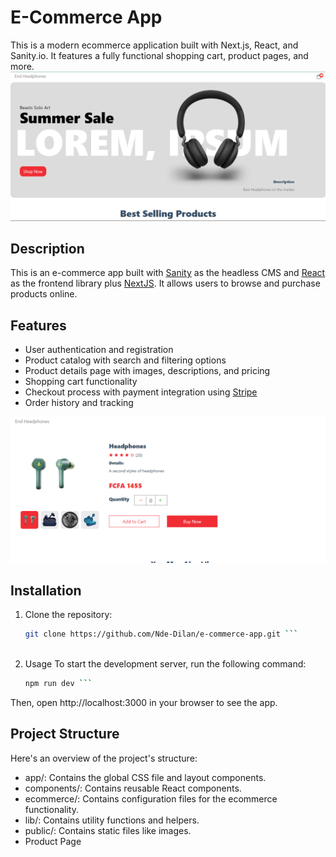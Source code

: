 # E-Commerce App
This is a modern ecommerce application built with Next.js, React, and Sanity.io. It features a fully functional shopping cart, product pages, and more.
![Home Page](./captures/home_page.png)

## Description

This is an e-commerce app built with [Sanity](https://www.sanity.io/) as the headless CMS and [React](https://reactjs.org/) as the frontend library plus [NextJS](https://nextjs.org/). It allows users to browse and purchase products online.

## Features

- User authentication and registration
- Product catalog with search and filtering options
- Product details page with images, descriptions, and pricing
- Shopping cart functionality
- Checkout process with payment integration using [Stripe](https://stripe.com/)
- Order history and tracking

![Product Page](./captures/product_page.png)

## Installation

1. Clone the repository:

   ```bash
   git clone https://github.com/Nde-Dilan/e-commerce-app.git ```
 
2. Usage
To start the development server, run the following command:
   ```bash
   npm run dev ```   
   

Then, open http://localhost:3000 in your browser to see the app.      

## Project Structure

 Here's an overview of the project's structure:


- app/: Contains the global CSS file and layout components.
- components/: Contains reusable React components.
- ecommerce/: Contains configuration files for the ecommerce functionality.
- lib/: Contains utility functions and helpers.
- public/: Contains static files like images.
- Product Page

